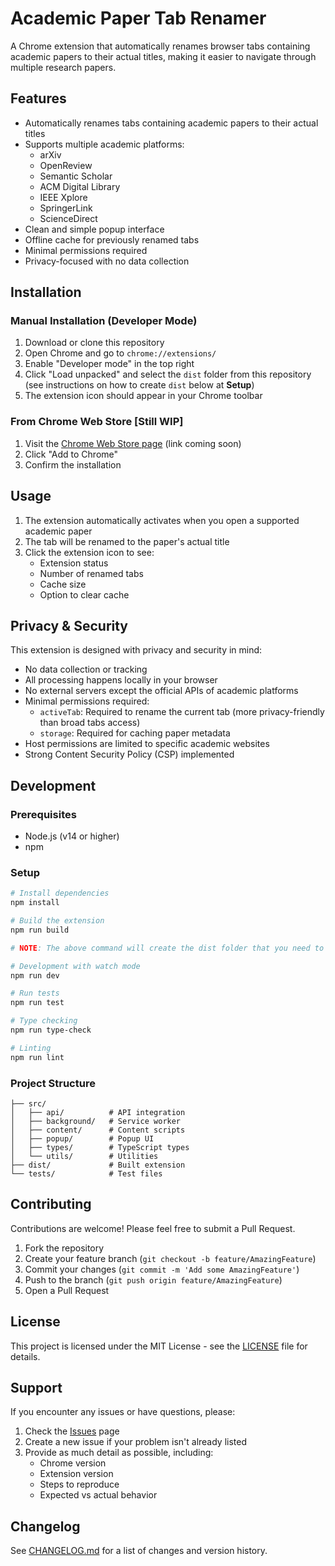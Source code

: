# Academic Paper Tab Renamer

A Chrome extension that automatically renames browser tabs containing academic papers to their actual titles, making it easier to navigate through multiple research papers.

## Features

- Automatically renames tabs containing academic papers to their actual titles
- Supports multiple academic platforms:
  - arXiv
  - OpenReview
  - Semantic Scholar
  - ACM Digital Library
  - IEEE Xplore
  - SpringerLink
  - ScienceDirect
- Clean and simple popup interface
- Offline cache for previously renamed tabs
- Minimal permissions required
- Privacy-focused with no data collection

## Installation

### Manual Installation (Developer Mode)
1. Download or clone this repository
2. Open Chrome and go to `chrome://extensions/`
3. Enable "Developer mode" in the top right
4. Click "Load unpacked" and select the `dist` folder from this repository (see instructions on how to create `dist` below at **Setup**)
5. The extension icon should appear in your Chrome toolbar

### From Chrome Web Store **[Still WIP]**
1. Visit the [Chrome Web Store page](#) (link coming soon)
2. Click "Add to Chrome"
3. Confirm the installation

## Usage

1. The extension automatically activates when you open a supported academic paper
2. The tab will be renamed to the paper's actual title
3. Click the extension icon to see:
   - Extension status
   - Number of renamed tabs
   - Cache size
   - Option to clear cache

## Privacy & Security

This extension is designed with privacy and security in mind:

- No data collection or tracking
- All processing happens locally in your browser
- No external servers except the official APIs of academic platforms
- Minimal permissions required:
  - `activeTab`: Required to rename the current tab (more privacy-friendly than broad tabs access)
  - `storage`: Required for caching paper metadata
- Host permissions are limited to specific academic websites
- Strong Content Security Policy (CSP) implemented

## Development

### Prerequisites
- Node.js (v14 or higher)
- npm

### Setup
```bash
# Install dependencies
npm install

# Build the extension
npm run build

# NOTE: The above command will create the dist folder that you need to add to Chrome Extensions!

# Development with watch mode
npm run dev

# Run tests
npm run test

# Type checking
npm run type-check

# Linting
npm run lint
```

### Project Structure
```
├── src/
│   ├── api/          # API integration
│   ├── background/   # Service worker
│   ├── content/      # Content scripts
│   ├── popup/        # Popup UI
│   ├── types/        # TypeScript types
│   └── utils/        # Utilities
├── dist/             # Built extension
└── tests/            # Test files
```

## Contributing

Contributions are welcome! Please feel free to submit a Pull Request.

1. Fork the repository
2. Create your feature branch (`git checkout -b feature/AmazingFeature`)
3. Commit your changes (`git commit -m 'Add some AmazingFeature'`)
4. Push to the branch (`git push origin feature/AmazingFeature`)
5. Open a Pull Request

## License

This project is licensed under the MIT License - see the [LICENSE](LICENSE) file for details.

## Support

If you encounter any issues or have questions, please:
1. Check the [Issues](https://github.com/joanvelja/arxiv_extension/issues) page
2. Create a new issue if your problem isn't already listed
3. Provide as much detail as possible, including:
   - Chrome version
   - Extension version
   - Steps to reproduce
   - Expected vs actual behavior

## Changelog

See [CHANGELOG.md](CHANGELOG.md) for a list of changes and version history. 
